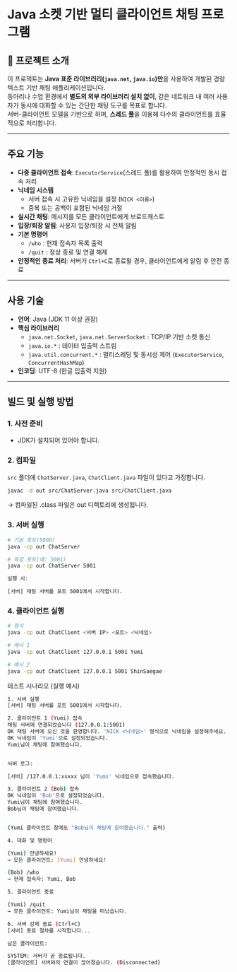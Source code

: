 # Java 소켓 기반 멀티 클라이언트 채팅 프로그램

## 📖 프로젝트 소개
이 프로젝트는 **Java 표준 라이브러리(`java.net`, `java.io`)만**을 사용하여 개발된 경량 텍스트 기반 채팅 애플리케이션입니다.  
동아리나 수업 환경에서 **별도의 외부 라이브러리 설치 없이**, 같은 네트워크 내 여러 사용자가 동시에 대화할 수 있는 간단한 채팅 도구를 목표로 합니다.  
서버-클라이언트 모델을 기반으로 하며, **스레드 풀**을 이용해 다수의 클라이언트를 효율적으로 처리합니다.

---

##  주요 기능
- **다중 클라이언트 접속**: `ExecutorService`(스레드 풀)를 활용하여 안정적인 동시 접속 처리
- **닉네임 시스템**
    - 서버 접속 시 고유한 닉네임을 설정 (`NICK <이름>`)
    - 중복 또는 공백이 포함된 닉네임 거절
- **실시간 채팅**: 메시지를 모든 클라이언트에게 브로드캐스트
- **입장/퇴장 알림**: 사용자 입장/퇴장 시 전체 알림
- **기본 명령어**
    - `/who` : 현재 접속자 목록 출력
    - `/quit` : 정상 종료 및 연결 해제
- **안정적인 종료 처리**: 서버가 `Ctrl+C`로 종료될 경우, 클라이언트에게 알림 후 안전 종료

---

##  사용 기술
- **언어**: Java (JDK 11 이상 권장)
- **핵심 라이브러리**
    - `java.net.Socket`, `java.net.ServerSocket` : TCP/IP 기반 소켓 통신
    - `java.io.*` : 데이터 입출력 스트림
    - `java.util.concurrent.*` : 멀티스레딩 및 동시성 제어 (`ExecutorService`, `ConcurrentHashMap`)
- **인코딩**: UTF-8 (한글 입출력 지원)

---

## 빌드 및 실행 방법

### 1. 사전 준비
- JDK가 설치되어 있어야 합니다.

### 2. 컴파일
`src` 폴더에 `ChatServer.java`, `ChatClient.java` 파일이 있다고 가정합니다.
```bash
javac -d out src/ChatServer.java src/ChatClient.java
```

→ 컴파일된 .class 파일은 out 디렉토리에 생성됩니다.

### 3. 서버 실행
```bash
# 기본 포트(5000)
java -cp out ChatServer

# 특정 포트(예: 5001)
java -cp out ChatServer 5001
```

```bash
실행 시:

[서버] 채팅 서버를 포트 5001에서 시작합니다.
```

### 4. 클라이언트 실행
```bash
# 형식
java -cp out ChatClient <서버 IP> <포트> <닉네임>

# 예시 1
java -cp out ChatClient 127.0.0.1 5001 Yumi

# 예시 2
java -cp out ChatClient 127.0.0.1 5001 ShinSaegae
```

테스트 시나리오 (실행 예시)
```bash
1. 서버 실행
[서버] 채팅 서버를 포트 5001에서 시작합니다.

2. 클라이언트 1 (Yumi) 접속
채팅 서버에 연결되었습니다 (127.0.0.1:5001)
OK 채팅 서버에 오신 것을 환영합니다. 'NICK <닉네임>' 형식으로 닉네임을 설정해주세요.
OK 닉네임이 'Yumi'으로 설정되었습니다.
Yumi님이 채팅에 참여했습니다.


서버 로그:

[서버] /127.0.0.1:xxxxx 님이 'Yumi' 닉네임으로 접속했습니다.

3. 클라이언트 2 (Bob) 접속
OK 닉네임이 'Bob'으로 설정되었습니다.
Yumi님이 채팅에 참여했습니다.
Bob님이 채팅에 참여했습니다.


(Yumi 클라이언트 창에도 "Bob님이 채팅에 참여했습니다." 출력)

4. 대화 및 명령어

(Yumi) 안녕하세요!
→ 모든 클라이언트: [Yumi] 안녕하세요!

(Bob) /who
→ 현재 접속자: Yumi, Bob

5. 클라이언트 종료

(Yumi) /quit
→ 모든 클라이언트: Yumi님이 채팅을 떠났습니다.

6. 서버 강제 종료 (Ctrl+C)
[서버] 종료 절차를 시작합니다...
```
```bash
남은 클라이언트:

SYSTEM: 서버가 곧 종료됩니다.
[클라이언트] 서버와의 연결이 끊어졌습니다. (Disconnected)
```